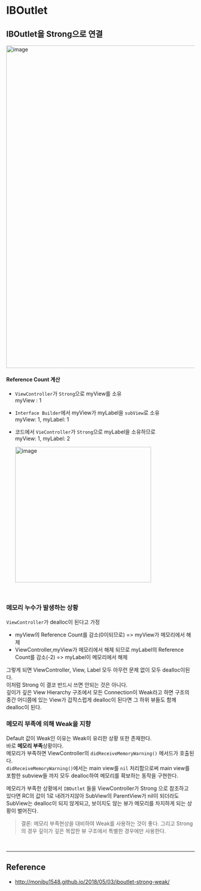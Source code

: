 # IBOutlet

## IBOutlet을 Strong으로 연결  

<img width="863" alt="image" src="https://user-images.githubusercontent.com/33486820/58239064-56aee100-7d83-11e9-976b-6c62a2aef43d.png">  

#### Reference Count 계산

- `ViewController`가 `Strong`으로 myView를 소유  
	myView : 1
- `Interface Builder`에서 myView가 myLabel을 `subView`로 소유  
	myView: 1, myLabel: 1
- 코드에서 `VieController`가 `Strong`으로 myLabel을 소유하므로  
	myView: 1, myLabel: 2  
    
    <img width="363" alt="image" src="https://user-images.githubusercontent.com/33486820/58254538-f1b8b280-7da5-11e9-8127-b11b1d095d5f.png">

    
</br>
    
### 메모리 누수가 발생하는 상황  

`ViewController`가 dealloc이 된다고 가정  

- myView의 Reference Count를 감소(0이되므로) => myView가 메모리에서 해제
-  ViewController,myView가 메모리에서 해제 되므로 myLabel의 Reference Count를 감소(-2) => myLabel이 메모리에서 해제  

그렇게 되면 ViewController, View, Label 모두 아무런 문제 없이 모두 dealloc이된다.  
이처럼 Strong 이 결코 반드시 쓰면 안되는 것은 아니다.  
깊이가 깊은 View Hierarchy 구조에서 모든 Connection이 Weak라고 하면 구조의 중간 어디쯤에 있는 View가 갑작스럽게 dealloc이 된다면 그 하위 뷰들도 함께 dealloc이 된다.  


### 메모리 부족에 의해 Weak을 지향  

Default 값이 Weak인 이유는 Weak이 유리한 상황 또한 존재한다.  
바로 **메모리 부족**상황이다.  
메모리가 부족하면 ViewController의 `didReceiveMemoryWarning()` 메서드가 호출된다.  
`didReceiveMemoryWarning()`에서는 main view를 `nil` 처리함으로써 main view를 포함한 subview들 까지 모두 dealloc하여 메모리를 확보하는 동작을 구현한다.  

메모리가 부족한 상황에서 `IBOutlet` 들을 ViewController가 Strong 으로 참조하고 있다면 RC의 값이 1로 내려가지않아 SubView의 ParentView가 nil이 되더라도 SubView는 dealloc이 되지 않게되고, 보이지도 않는 뷰가 메모리를 차지하게 되는 상황이 벌어진다.  

> 결론: 메모리 부족현상을 대비하여 Weak를 사용하는 것이 좋다. 그리고 Strong의 경우 깊이가 깊은 복잡한 뷰 구조에서 특별한 경우에만 사용한다.  

</br>
<hr>

## Reference  

- http://monibu1548.github.io/2018/05/03/iboutlet-strong-weak/







